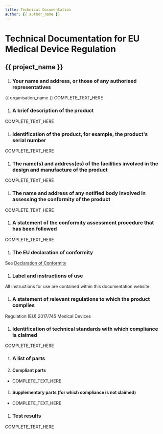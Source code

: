 ```yaml
---
title: Technical Documentation
author: {{ author_name }}
---
```


# Technical Documentation for EU Medical Device Regulation

## {{ project_name }}

1. ### Your name and address, or those of any authorised representatives

{{ organisation_name }}
COMPLETE_TEXT_HERE

1. ### A brief description of the product

COMPLETE_TEXT_HERE

1. ### Identification of the product, for example, the product's serial number

COMPLETE_TEXT_HERE

1. ### The name(s) and address(es) of the facilities involved in the design and manufacture of the product

COMPLETE_TEXT_HERE

1. ### The name and address of any notified body involved in assessing the conformity of the product

COMPLETE_TEXT_HERE

1. ### A statement of the conformity assessment procedure that has been followed

COMPLETE_TEXT_HERE

1. ### The EU declaration of conformity

See [Declaration of Conformity](doc-api.md)

1. ### Label and instructions of use

All instructions for use are contained within this documentation website.

1. ### A statement of relevant regulations to which the product complies

Regulation (EU) 2017/745 Medical Devices

1. ### Identification of technical standards with which compliance is claimed

COMPLETE_TEXT_HERE

1. ### A list of parts

1. #### Compliant parts

- COMPLETE_TEXT_HERE

1. #### Supplementary parts (for which compliance is not claimed)

- COMPLETE_TEXT_HERE

1. ### Test results

 COMPLETE_TEXT_HERE
